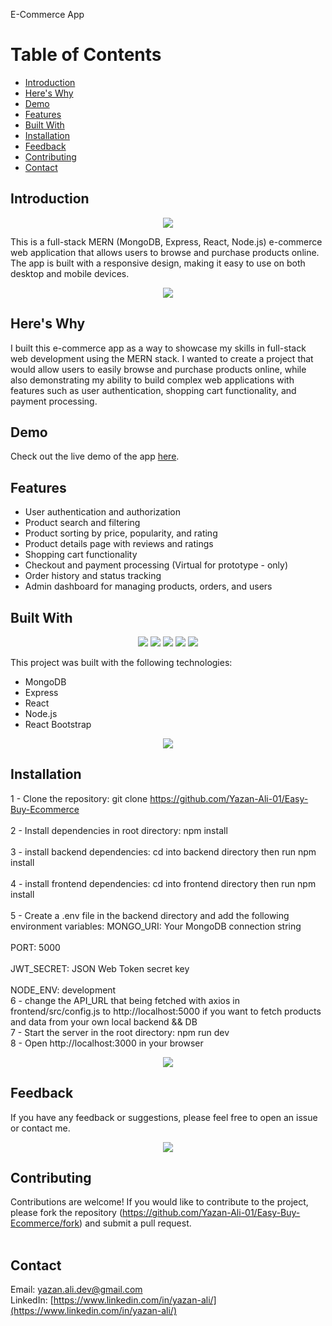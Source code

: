 E-Commerce App

# Table of Contents

- [Introduction](#introduction)
- [Here's Why](#heres-why)
- [Demo](#demo)
- [Features](#features)
- [Built With](#built-with)
- [Installation](#installation)
- [Feedback](#feedback)
- [Contributing](#contributing)
- [Contact](#contact)

## Introduction <a name="introduction"></a>

<p align="center"> <img src="https://img.icons8.com/nolan/128/shopping-cart.png"/> </p>
This is a full-stack MERN (MongoDB, Express, React, Node.js) e-commerce web application that allows users to browse and purchase products online. The app is built with a responsive design, making it easy to use on both desktop and mobile devices.

<p align="center"> <img src="https://img.icons8.com/nolan/128/box.png"/> </p>

## Here's Why <a name="heres-why"></a>

I built this e-commerce app as a way to showcase my skills in full-stack web development using the MERN stack. I wanted to create a project that would allow users to easily browse and purchase products online, while also demonstrating my ability to build complex web applications with features such as user authentication, shopping cart functionality, and payment processing.

## Demo <a name="demo"></a>

Check out the live demo of the app [here](https://easy-buy-ecommerce.vercel.app/).

## Features <a name="features"></a>

- User authentication and authorization<br>
- Product search and filtering <br>
- Product sorting by price, popularity, and rating<br>
- Product details page with reviews and ratings<br>
- Shopping cart functionality<br>
- Checkout and payment processing (Virtual for prototype - only)<br>
- Order history and status tracking<br>
- Admin dashboard for managing products, orders, and users

## Built With <a name="built-with"></a>

<p align="center">
  <img src="https://img.shields.io/badge/MongoDB-4.0-green"/>
  <img src="https://img.shields.io/badge/Express-4.17-blue"/>
  <img src="https://img.shields.io/badge/React-17.0-blue"/>
  <img src="https://img.shields.io/badge/Node.js-14.15-green"/>
  <img src="https://img.shields.io/badge/React%20Bootstrap-2.0.0-purple"/>
</p>

This project was built with the following technologies:

- MongoDB
- Express
- React
- Node.js
- React Bootstrap

<p align="center"> <img src="https://img.icons8.com/nolan/128/code-file.png"/> </p>

## Installation <a name="installation"></a>

1 - Clone the repository: git clone https://github.com/Yazan-Ali-01/Easy-Buy-Ecommerce<br>  
2 - Install dependencies in root directory: npm install<br>  
3 - install backend dependencies: cd into backend directory then run npm install<br>  
4 - install frontend dependencies: cd into frontend directory then run npm install<br>  
5 - Create a .env file in the backend directory and add the following environment variables:
MONGO_URI: Your MongoDB connection string<br>  
PORT: 5000<br>  
JWT_SECRET: JSON Web Token secret key<br>  
NODE_ENV: development<br>
6 - change the API_URL that being fetched with axios in frontend/src/config.js to http://localhost:5000 if you want to fetch products and data from your own local backend && DB<br>
7 - Start the server in the root directory: npm run dev<br>
8 - Open http://localhost:3000 in your browser

<p align="center"> <img src="https://img.icons8.com/nolan/128/feedback.png"/> </p>

## Feedback <a name="feedback"></a> <br>

If you have any feedback or suggestions, please feel free to open an issue or contact me.

<p align="center"> <img src="https://img.icons8.com/nolan/128/github.png"/> </p>

## Contributing <a name="contributing"></a>

Contributions are welcome! If you would like to contribute to the project, please fork the repository (https://github.com/Yazan-Ali-01/Easy-Buy-Ecommerce/fork) and submit a pull request.
<br><br>

## Contact <a name="contact"></a>

Email: [yazan.ali.dev@gmail.com](yazan.ali.dev@gmail.com)<br>
LinkedIn: [https://www.linkedin.com/in/yazan-ali/](https://www.linkedin.com/in/yazan-ali/)
